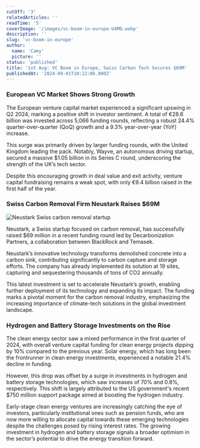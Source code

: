```yaml
---
cutOff: '3'
relatedArticles: ''
readTime: '5'
coverImage: '/images/vc-boom-in-europe-U4MD.webp'
description: ''
slug: 'vc-boom-in-europe'
author:
  name: 'Camy'
  picture: ''
status: 'published'
title: '1st Aug: VC Boom in Europe, Swiss Carbon Tech Secures $69M'
publishedAt: '2024-08-01T10:22:06.000Z'
---
```


### European VC Market Shows Strong Growth

The European venture capital market experienced a significant upswing in Q2 2024, marking a positive shift in investor sentiment. A total of €28.6 billion was invested across 5,066 funding rounds, reflecting a robust 24.4% quarter-over-quarter (QoQ) growth and a 9.3% year-over-year (YoY) increase.

This surge was primarily driven by larger funding rounds, with the United Kingdom leading the pack. Notably, Wayve, an autonomous driving startup, secured a massive $1.05 billion in its Series C round, underscoring the strength of the UK’s tech sector.

Despite this encouraging growth in deal value and exit activity, venture capital fundraising remains a weak spot, with only €9.4 billion raised in the first half of the year.

### Swiss Carbon Removal Firm Neustark Raises $69M

![Neustark Swiss carbon removal startup](/images/vc-boom-in-europe-czMD.webp)

Neustark, a Swiss startup focused on carbon removal, has successfully raised $69 million in a recent funding round led by Decarbonization Partners, a collaboration between BlackRock and Temasek.

Neustark’s innovative technology transforms demolished concrete into a carbon sink, contributing significantly to carbon capture and storage efforts. The company has already implemented its solution at 19 sites, capturing and sequestering thousands of tons of CO2 annually.

This latest investment is set to accelerate Neustark’s growth, enabling further deployment of its technology and expanding its impact. The funding marks a pivotal moment for the carbon removal industry, emphasizing the increasing importance of climate-tech solutions in the global investment landscape.

### Hydrogen and Battery Storage Investments on the Rise

The clean energy sector saw a mixed performance in the first quarter of 2024, with overall venture capital funding for clean energy projects dipping by 10% compared to the previous year. Solar energy, which has long been the frontrunner in clean energy investments, experienced a notable 21.4% decline in funding.

However, this drop was offset by a surge in investments in hydrogen and battery storage technologies, which saw increases of 70% and 0.8%, respectively. This shift is largely attributed to the US government's recent $750 million support package aimed at boosting the hydrogen industry.

Early-stage clean energy ventures are increasingly catching the eye of investors, particularly institutional ones such as pension funds, who are now more willing to allocate capital towards these emerging technologies despite the challenges posed by rising interest rates. The growing investment in hydrogen and battery storage signals a broader optimism in the sector’s potential to drive the energy transition forward.